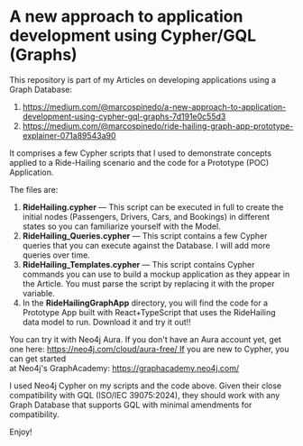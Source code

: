 # A new approach to application development using Cypher/GQL (Graphs)
 

This repository is part of my Articles on developing applications using a Graph Database:

 1. https://medium.com/@marcospinedo/a-new-approach-to-application-development-using-cypher-gql-graphs-7d191e0c55d3 
 2. https://medium.com/@marcospinedo/ride-hailing-graph-app-prototype-explainer-071a89543a90 

It comprises a few Cypher scripts that I used to demonstrate concepts applied to a Ride-Hailing scenario and the code for a Prototype (POC) Application.

The files are:

 1. **RideHailing.cypher** — This script can be executed in full to create the initial nodes (Passengers, Drivers, Cars, and Bookings) in different states so you can familiarize yourself with the Model.
 2. **RideHailing_Queries.cypher** — This script contains a few Cypher queries that you can execute against the Database. I will add more queries over time.
 3. **RideHailing_Templates.cypher** — This script contains Cypher commands you can use to build a mockup application as they appear in the Article. You must parse the script by replacing it with the proper variable.
 4. In the **RideHailingGraphApp** directory, you will find the code for a Prototype App built with React+TypeScript that uses the RideHailing data model to run. Download it and try it out!!

You can try it with Neo4j Aura. If you don't have an Aura account yet, get one here: https://neo4j.com/cloud/aura-free/ If you are new to Cypher, you can get started at Neo4j's GraphAcademy: https://graphacademy.neo4j.com/

I used Neo4j Cypher on my scripts and the code above. Given their close compatibility with GQL (ISO/IEC 39075:2024), they should work with any Graph Database that supports GQL with minimal amendments for compatibility. 

Enjoy! 
